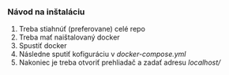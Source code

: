 ### Návod na inštaláciu
1. Treba stiahnúť (preferovane) celé repo
2. Treba mať naištalovaný docker
3. Spustiť docker
4. Následne sputiť kofiguráciu v *docker-compose.yml*
5. Nakoniec je treba otvoriť prehliadač a zadať adresu *localhost/*
